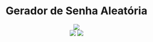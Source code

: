 <div align="center">
  <h1>Gerador de Senha Aleatória</h1>
  <img src="https://github.com/user-attachments/assets/c43a0706-aa5f-4e3d-8b6b-ead63923911c">
  <br>
  <img src="https://img.shields.io/github/license/lulu-ancacio/lulu-ancacio?style=plastic">
  <img src="http://img.shields.io/static/v1?label=language&message=python&color=rgb(0, 154, 69)&style=plastic">
</div>
